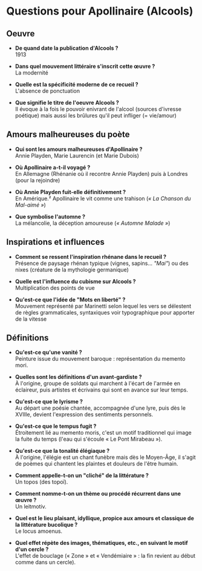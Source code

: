 # Questions pour Apollinaire (Alcools)
## Oeuvre

- **De quand date la publication d'Alcools ?**  
1913

- **Dans quel mouvement littéraire s'inscrit cette œuvre ?**  
La modernité

- **Quelle est la spécificité moderne de ce recueil ?**  
L'absence de ponctuation

- **Que signifie le titre de l'oeuvre Alcools ?**  
Il évoque à la fois le pouvoir enivrant de l'alcool (sources d'ivresse poétique) mais aussi les brûlures qu'il peut infliger (= vie/amour)

## Amours malheureuses du poète

- **Qui sont les amours malheureuses d'Apollinaire ?**  
Annie Playden, Marie Laurencin (et Marie Dubois)

- **Où Apollinaire a-t-il voyagé ?**  
En Allemagne (Rhénanie où il recontre Annie Playden) puis à Londres (pour la rejoindre)

- **Où Annie Playden fuit-elle définitivement ?**  
En Amérique.² Apollinaire le vit comme une trahison (*« La Chanson du Mal-aimé »*)

- **Que symbolise l'automne ?**  
La mélancolie, la déception amoureuse (*« Automne Malade »*)

## Inspirations et influences

- **Comment se ressent l'inspiration rhénane dans le recueil ?**  
Présence de paysage rhénan typique (vignes, sapins... *"Mai"*) ou des nixes (créature de la mythologie germanique)

- **Quelle est l'influence du cubisme sur Alcools ?**  
Multiplication des points de vue

- **Qu'est-ce que l'idée de "Mots en liberté" ?**  
Mouvement représenté par Marinetti selon lequel les vers se délestent de règles grammaticales, syntaxiques voir typographique pour apporter de la vitesse

## Définitions

- **Qu'est-ce qu'une vanité ?**  
Peinture issue du mouvement baroque : représentation du memento mori.

- **Quelles sont les définitions d'un avant-gardiste ?**  
À l'origine, groupe de soldats qui marchent à l'écart de l'armée en éclaireur, puis artistes et écrivains qui sont en avance sur leur temps.

- **Qu'est-ce que le lyrisme ?**  
Au départ une poésie chantée, accompagnée d'une lyre, puis dès le XVIIIe, devient l'expression des sentiments personnels.

- **Qu'est-ce que le tempus fugit ?**  
Étroitement lié au memento moris, c'est un motif traditionnel qui image la fuite du temps (l'eau qui s'écoule « Le Pont Mirabeau »).

- **Qu'est-ce que la tonalité élégiaque ?**  
À l'origine, l'élégie est un chant funèbre mais dès le Moyen-Âge, il s'agit de poèmes qui chantent les plaintes et douleurs de l'être humain.

- **Comment appelle-t-on un "cliché" de la littérature ?**  
Un topos (des topoï).

- **Comment nomme-t-on un thème ou procédé récurrent dans une œuvre ?**  
Un leitmotiv.

- **Quel est le lieu plaisant, idyllique, propice aux amours et classique de la littérature bucolique ?**  
Le locus amoenus.

- **Quel effet répète des images, thématiques, etc., en suivant le motif d'un cercle ?**  
L'effet de bouclage (« Zone » et « Vendémiaire » : la fin revient au début comme dans un cercle).